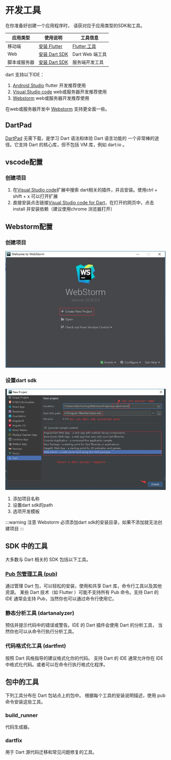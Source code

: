 # 开发工具

在你准备好创建一个应用程序时， 请获对应于应用类型的SDK和工具。

应用类型|使用说明|工具信息
--|--|--
移动端|[安装 Flutter](https://flutter.io/)|[Flutter 工具](https://flutter.io/docs/development/tools/android-studio)
Web|[安装 Dart SDK](/zh/guide/install)| Dart Web 端工具
脚本或服务器|[安装 Dart SDK](/zh/guide/install)| 服务端开发工具


dart 支持以下IDE：

1. [Android Studio](http://www.android-studio.org/) flutter 开发推荐使用
2. [Visual Studio code](https://code.visualstudio.com/) web或服务器开发推荐使用
3. [Webstorm](http://www.jetbrains.com/webstorm/) web或服务器开发推荐使用

在web或服务器开发中 [Webstorm](http://www.jetbrains.com/webstorm/) 支持更全面一些。

## DartPad

[DartPad](https://dartpad.cn/) 无需下载，是学习 Dart 语法和体验 Dart 语言功能的 一个非常棒的途径。它支持 Dart 的核心库，但不包括 VM 库，例如 dart:io 。

## vscode配置

### 创建项目
1. 在[Visual Studio code](https://code.visualstudio.com/)扩展中搜索 dart相关的插件，并且安装。使用ctrl + shift + x 可以打开扩展
2. 直接安装点击链接[Visual Studio code for Dart](https://marketplace.visualstudio.com/items?itemName=Dart-Code.dart-code)，在打开的网页中，点击install 并安装依赖（建议使用chrome 浏览器打开）


## Webstorm配置

###  创建项目
![img](./images/webstorm-create-project.jpg)

### 设置dart sdk
![img](./images/webstorm-set-dart-sdk.jpg)

1. 添加项目名称
2. 设置dart sdk的path
3. 选项开发模板

:::warning 注意
Webstorm 必须添加dart sdk的安装目录，如果不添加就无法创建项目
:::

## SDK 中的工具
大多数与 Dart 相关的 SDK 包括以下工具。

### [Pub 包管理工具 (pub)](/zh/guide/pub/)

通过管理 Dart 包，可以轻松的安装，使用和共享 Dart 库，命令行工具以及其他资源。 某些 Dart 技术（如 Flutter ）可能不支持所有 Pub 命令。支持 Dart 的 IDE 通常会支持 Pub，当然你也可以通过命令行使用它。

### 静态分析工具 (dartanalyzer)
预估并提示代码中的错误或警告。IDE 的 Dart 插件会使用 Dart 的分析工具， 当然你也可以从命令行执行分析工具。

### 代码格式化工具 (dartfmt)
按照 Dart 风格指导的建议格式化你的代码。 支持 Dart 的 IDE 通常允许你在 IDE 中格式化代码。或者可以在命令行执行格式化程序。


## 包中的工具

下列工具分布在 Dart 包站点上的包中。 根据每个工具的安装说明描述，使用 pub 命令安装这些工具。

### build_runner
代码生成器。
### dartfix
用于 Dart 源代码迁移和常见问题修复的工具。